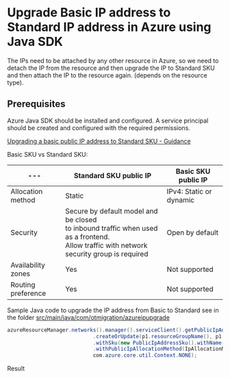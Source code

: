 # Upgrade Basic IP address to Standard IP address in Azure using Java SDK

The IPs need to be attached by any other resource in Azure, so we need to detach the IP from the resource and then upgrade the IP to Standard SKU and then attach the IP to the resource again. (depends on the resource type).

## Prerequisites

Azure Java SDK should be installed and configured.
A service principal should be created and configured with the required permissions.

[Upgrading a basic public IP address to Standard SKU - Guidance](https://learn.microsoft.com/en-us/azure/virtual-network/ip-services/public-ip-basic-upgrade-guidance)

Basic SKU vs Standard SKU:

| --- | Standard SKU public IP | Basic SKU public IP |
| --- | --- | --- |
| Allocation method | Static | IPv4: Static or dynamic |
| Security | Secure by default model and be closed <br /> to inbound traffic when used as a frontend.<br />Allow traffic with network security group is required | Open by default |
| Availability zones | Yes | Not supported |
| Routing preference | Yes | Not supported |

Sample Java code to upgrade the IP address from Basic to Standard see in the folder [src/main/java/com/otmigration/azureipupgrade](src/main/java/com/otmigration/azureipupgrade/main.java)

```java
azureResourceManager.networks().manager().serviceClient().getPublicIpAddresses()
                            .createOrUpdate(p1.resourceGroupName(), p1.name(), new PublicIpAddressInner().withLocation(p1.regionName())
                            .withSku(new PublicIpAddressSku().withName(PublicIpAddressSkuName.STANDARD))
                            .withPublicIpAllocationMethod(IpAllocationMethod.STATIC),                        
                            com.azure.core.util.Context.NONE);
```

Result [](result.png)